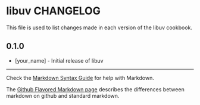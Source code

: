 libuv CHANGELOG
===============

This file is used to list changes made in each version of the libuv cookbook.

0.1.0
-----
- [your_name] - Initial release of libuv

- - -
Check the [Markdown Syntax Guide](http://daringfireball.net/projects/markdown/syntax) for help with Markdown.

The [Github Flavored Markdown page](http://github.github.com/github-flavored-markdown/) describes the differences between markdown on github and standard markdown.
